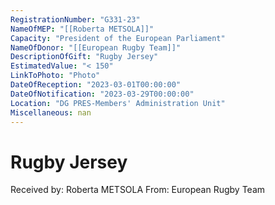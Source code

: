 ```yaml
---
RegistrationNumber: "G331-23"
NameOfMEP: "[[Roberta METSOLA]]"
Capacity: "President of the European Parliament"
NameOfDonor: "[[European Rugby Team]]"
DescriptionOfGift: "Rugby Jersey"
EstimatedValue: "< 150"
LinkToPhoto: "Photo"
DateOfReception: "2023-03-01T00:00:00"
DateOfNotification: "2023-03-29T00:00:00"
Location: "DG PRES-Members' Administration Unit"
Miscellaneous: nan
---
```


# Rugby Jersey

Received by: Roberta METSOLA
From: European Rugby Team
